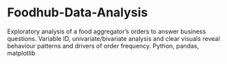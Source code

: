 # Foodhub-Data-Analysis
Exploratory analysis of a food aggregator’s orders to answer business questions. Variable ID, univariate/bivariate analysis and clear visuals reveal behaviour patterns and drivers of order frequency. Python, pandas, matplotlib
